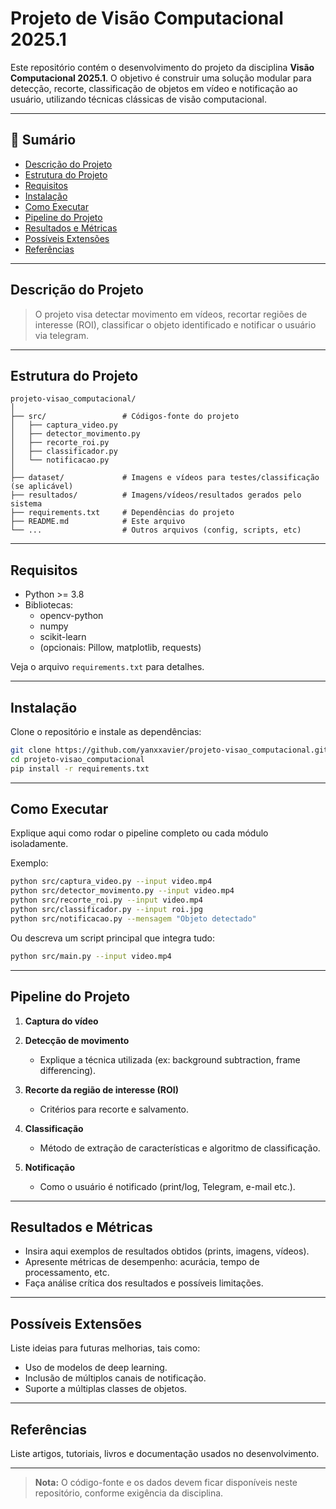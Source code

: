 # Projeto de Visão Computacional 2025.1

Este repositório contém o desenvolvimento do projeto da disciplina **Visão Computacional 2025.1**. O objetivo é construir uma solução modular para detecção, recorte, classificação de objetos em vídeo e notificação ao usuário, utilizando técnicas clássicas de visão computacional.

---

## 📑 Sumário

- [Descrição do Projeto](#descrição-do-projeto)
- [Estrutura do Projeto](#estrutura-do-projeto)
- [Requisitos](#requisitos)
- [Instalação](#instalação)
- [Como Executar](#como-executar)
- [Pipeline do Projeto](#pipeline-do-projeto)
- [Resultados e Métricas](#resultados-e-métricas)
- [Possíveis Extensões](#possíveis-extensões)
- [Referências](#referências)

---

## Descrição do Projeto
> O projeto visa detectar movimento em vídeos, recortar regiões de interesse (ROI), classificar o objeto identificado e notificar o usuário via telegram.

---

## Estrutura do Projeto

```
projeto-visao_computacional/
│
├── src/                 # Códigos-fonte do projeto
│   ├── captura_video.py
│   ├── detector_movimento.py
│   ├── recorte_roi.py
│   ├── classificador.py
│   └── notificacao.py
│
├── dataset/             # Imagens e vídeos para testes/classificação (se aplicável)
├── resultados/          # Imagens/vídeos/resultados gerados pelo sistema
├── requirements.txt     # Dependências do projeto
├── README.md            # Este arquivo
└── ...                  # Outros arquivos (config, scripts, etc)
```

---

## Requisitos

- Python >= 3.8
- Bibliotecas:
  - opencv-python
  - numpy
  - scikit-learn
  - (opcionais: Pillow, matplotlib, requests)

Veja o arquivo `requirements.txt` para detalhes.

---

## Instalação

Clone o repositório e instale as dependências:

```bash
git clone https://github.com/yanxxavier/projeto-visao_computacional.git
cd projeto-visao_computacional
pip install -r requirements.txt
```

---

## Como Executar

Explique aqui como rodar o pipeline completo ou cada módulo isoladamente.

Exemplo:
```bash
python src/captura_video.py --input video.mp4
python src/detector_movimento.py --input video.mp4
python src/recorte_roi.py --input video.mp4
python src/classificador.py --input roi.jpg
python src/notificacao.py --mensagem "Objeto detectado"
```

Ou descreva um script principal que integra tudo:

```bash
python src/main.py --input video.mp4
```

---

## Pipeline do Projeto

1. **Captura do vídeo**
   
   
   
2. **Detecção de movimento**
   - Explique a técnica utilizada (ex: background subtraction, frame differencing).
3. **Recorte da região de interesse (ROI)**
   - Critérios para recorte e salvamento.
4. **Classificação**
   - Método de extração de características e algoritmo de classificação.
5. **Notificação**
   - Como o usuário é notificado (print/log, Telegram, e-mail etc.).

---

## Resultados e Métricas

- Insira aqui exemplos de resultados obtidos (prints, imagens, vídeos).
- Apresente métricas de desempenho: acurácia, tempo de processamento, etc.
- Faça análise crítica dos resultados e possíveis limitações.

---

## Possíveis Extensões

Liste ideias para futuras melhorias, tais como:
- Uso de modelos de deep learning.
- Inclusão de múltiplos canais de notificação.
- Suporte a múltiplas classes de objetos.

---

## Referências

Liste artigos, tutoriais, livros e documentação usados no desenvolvimento.

---

> **Nota:** O código-fonte e os dados devem ficar disponíveis neste repositório, conforme exigência da disciplina.